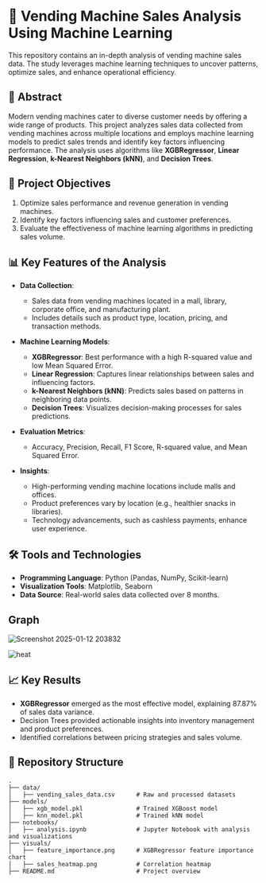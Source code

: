 # 🥤 Vending Machine Sales Analysis Using Machine Learning

This repository contains an in-depth analysis of vending machine sales data. The study leverages machine learning techniques to uncover patterns, optimize sales, and enhance operational efficiency.

## 📜 Abstract
Modern vending machines cater to diverse customer needs by offering a wide range of products. This project analyzes sales data collected from vending machines across multiple locations and employs machine learning models to predict sales trends and identify key factors influencing performance. The analysis uses algorithms like **XGBRegressor**, **Linear Regression**, **k-Nearest Neighbors (kNN)**, and **Decision Trees**.

## 🚀 Project Objectives
1. Optimize sales performance and revenue generation in vending machines.
2. Identify key factors influencing sales and customer preferences.
3. Evaluate the effectiveness of machine learning algorithms in predicting sales volume.

## 📊 Key Features of the Analysis
- **Data Collection**:
  - Sales data from vending machines located in a mall, library, corporate office, and manufacturing plant.
  - Includes details such as product type, location, pricing, and transaction methods.

- **Machine Learning Models**:
  - **XGBRegressor**: Best performance with a high R-squared value and low Mean Squared Error.
  - **Linear Regression**: Captures linear relationships between sales and influencing factors.
  - **k-Nearest Neighbors (kNN)**: Predicts sales based on patterns in neighboring data points.
  - **Decision Trees**: Visualizes decision-making processes for sales predictions.

- **Evaluation Metrics**:
  - Accuracy, Precision, Recall, F1 Score, R-squared value, and Mean Squared Error.

- **Insights**:
  - High-performing vending machine locations include malls and offices.
  - Product preferences vary by location (e.g., healthier snacks in libraries).
  - Technology advancements, such as cashless payments, enhance user experience.

## 🛠 Tools and Technologies
- **Programming Language**: Python (Pandas, NumPy, Scikit-learn)
- **Visualization Tools**: Matplotlib, Seaborn
- **Data Source**: Real-world sales data collected over 8 months.

## Graph
![Screenshot 2025-01-12 203832](https://github.com/user-attachments/assets/e2c08deb-bc55-4168-b07d-d61e6a6380fe)

![heat](https://github.com/user-attachments/assets/fc651477-ec7a-4aee-b6c2-e74a048f6219)


## 📈 Key Results
- **XGBRegressor** emerged as the most effective model, explaining 87.87% of sales data variance.
- Decision Trees provided actionable insights into inventory management and product preferences.
- Identified correlations between pricing strategies and sales volume.

## 📂 Repository Structure
```plaintext
.
├── data/
│   ├── vending_sales_data.csv      # Raw and processed datasets
├── models/
│   ├── xgb_model.pkl               # Trained XGBoost model
│   ├── knn_model.pkl               # Trained kNN model
├── notebooks/
│   ├── analysis.ipynb              # Jupyter Notebook with analysis and visualizations
├── visuals/
│   ├── feature_importance.png      # XGBRegressor feature importance chart
│   ├── sales_heatmap.png           # Correlation heatmap
├── README.md                       # Project overview
